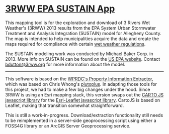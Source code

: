 # [3RWW EPA SUSTAIN App](https://civicmapper.github.io/3rww-sustain-app)

This mapping tool is for the exploration and download of 3 Rivers Wet Weather's (3RWW) 2013 results from the EPA System Urban Stormwater Treatment and Analysis Integration (SUSTAIN) model for Allegheny County. The map is intended to help municipalities acquire the data and create the maps required for compliance with certain [wet weather regulations](http://3riverswetweather.org/about-wet-weather-issue/wet-weather-regulations).

The SUSTAIN modeling work was conducted by Michael Baker Corp. in 2013. More info on SUSTAIN can be found on the [US EPA website]( https://www.epa.gov/water-research/system-urban-stormwater-treatment-and-analysis-integration-sustain). Contact [bdutton@3rww.org](mailto:bdutton@3rww.org) for more information about the model.

---

This software is based on the [WPRDC's Property Information Extractor](https://github.com/WPRDC/property-information-extractor), which was based on Chris Whong's [plutoplus](https://github.com/chriswhong/plutoplus). In adapting those tools for this project, we had to make a few big changes under the hood. Since 3RWW is using an Esri mapping stack, this version swaps out the [CARTO JS javascript library](https://carto.com/docs/carto-engine/carto-js/) for the [Esri-Leaflet javascript library](https://esri.github.io/esri-leaflet). CartoJS is based on Leaflet, making that transition somewhat straightforward.

This is still a work-in-progress. Download/extraction functionality still needs to be reimplemented in a server-side geoprocessing script using either a FOSS4G library or an ArcGIS Server Geoprocessing service.
